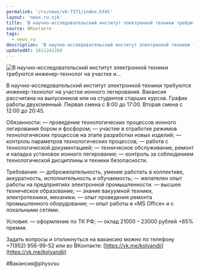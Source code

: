 ```yaml
---
permalink: '/ru/news/vk-7371/index.html'
layout: 'news.ru.njk'
title: 'В научно-исследовательский институт электронной техники требуются инженер-технолог на участке и'
source: ВКонтакте
tags:
  - news_ru
description: 'В научно-исследовательский институт электронной техники требуются инженер-технолог на участке и…'
updatedAt: 1611241260
---
```

![В научно-исследовательский институт электронной техники требуются инженер-технолог на участке и…](https://sun9-28.userapi.com/impg/4OLo-8mTNfoaYaVB-ysMiemJNXXbJ4gEf4DtkA/Stf-VdWDT6Y.jpg?size=1280x920&quality=96&proxy=1&sign=bedd202cee94d5d3bd4dcd2f0c882c02&c_uniq_tag=ABpmpizRThoiltZkPJr8pKlPdgKrhwtwPttnqMejWBo&type=album)

В научно-исследовательский институт электронной техники требуются инженер-технолог на участке ионного легирования. Вакансия рассчитана на выпускников или на студентов старших курсов. График работы двухсменный. Первая смена с 8:00 до 17:00. Вторая смена с 12:00 до 20:45.

Обязанности:
— проведение технологических процессов ионного легирования бором и фосфором;
— участие в отработке режимов технологических процессов на этапе разработки новых изделий;
— контроль параметров технологических процессов;
— работа с технологической документацией;
— техническое обслуживание, ремонт и наладка установок ионного легирования;
— контроль за соблюдением технологической дисциплины и техники безопасности.

Требования:
— доброжелательность, умение работать в коллективе, аккуратность, исполнительность и обучаемость;
— желателен опыт работы на предприятиях электронной промышленности.
— высшее техническое образование;
— знание вакуумной техники, электротехники, механики.
— опыт проведения ремонта промышленного оборудования;
— опыт работы в «MS Office» и с локальными сетями.

Условия:
— оформление по ТК РФ;
— оклад 21000 – 23000 рублей +65% премия.

Задать вопросы и откликнуться на вакансию можно по телефону +7(952) 956-99-52 или во ВКонтакте: [https://vk.me/kolyandii](https://vk.me/kolyandii)

#Вакансия@physvsu
